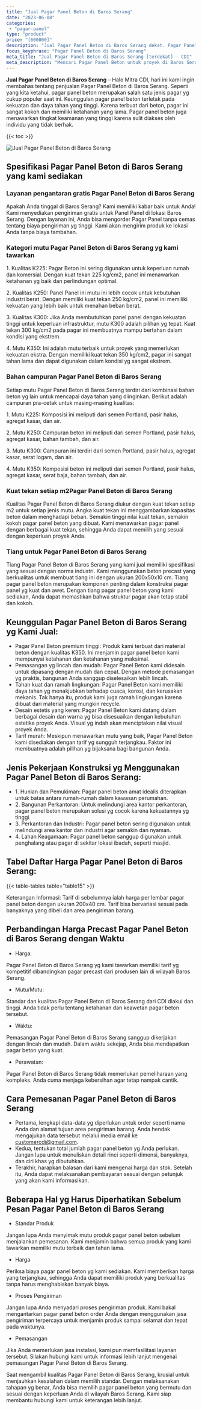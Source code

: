 ```yaml
---
title: "Jual Pagar Panel Beton di Baros Serang"
date: "2023-06-08"
categories:
 - "pagar-panel"
type: "product"
price: "[600000]"
description: "Jual Pagar Panel Beton di Baros Serang dekat. Pagar Panel Beton ini biasanya dipakai dalam project pembangunan sebagai pembatas area yang kuat dan berkualitas. Kontak kami untuk mendapatkan informasi lebih lanjut."
focus_keyphrase: "Pagar Panel Beton di Baros Serang"
meta_title: "Jual Pagar Panel Beton di Baros Serang [terdekat] - CDI"
meta_description: "Mencari Pagar Panel Beton untuk proyek di Baros Serang? Kami menyediakan Pagar Panel Beton berkualitas untuk pagar lahan. Dapatkan penawaran terbaik sekarang."
---
```


**Jual Pagar Panel Beton di Baros Serang** – Halo Mitra CDI, hari ini kami ingin membahas tentang penjualan Pagar Panel Beton di Baros Serang. Seperti yang kita ketahui, pagar panel beton merupakan salah satu jenis pagar yg cukup populer saat ini. Keunggulan pagar panel beton terletak pada kekuatan dan daya tahan yang tinggi. Karena terbuat dari beton, pagar ini sangat kokoh dan memiliki ketahanan yang lama. Pagar panel beton juga menawarkan tingkat keamanan yang tinggi karena sulit diakses oleh individu yang tidak berhak.

{{< toc >}}

![Jual Pagar Panel Beton di Baros Serang](/images/pagar-panel/pagar-panel-18.jpg)

## Spesifikasi Pagar Panel Beton di Baros Serang yang kami sediakan

### Layanan pengantaran gratis Pagar Panel Beton di Baros Serang

Apakah Anda tinggal di Baros Serang? Kami memiliki kabar baik untuk Anda! Kami menyediakan pengiriman gratis untuk Panel Panel di lokasi Baros Serang. Dengan layanan ini, Anda bisa mengorder Pagar Panel tanpa cemas tentang biaya pengiriman yg tinggi. Kami akan mengirim produk ke lokasi Anda tanpa biaya tambahan.

### Kategori mutu Pagar Panel Beton di Baros Serang yg kami tawarkan

1\. Kualitas K225: Pagar Beton ini sering digunakan untuk keperluan rumah dan komersial. Dengan kuat tekan 225 kg/cm2, panel ini menawarkan ketahanan yg baik dan perlindungan optimal.  

2\. Kualitas K250: Panel Panel ini mutu ini lebih cocok untuk kebutuhan industri berat. Dengan memiliki kuat tekan 250 kg/cm2, panel ini memiliki kekuatan yang lebih baik untuk menahan beban berat.  

3\. Kualitas K300: Jika Anda membutuhkan panel panel dengan kekuatan tinggi untuk keperluan infrastruktur, mutu K300 adalah pilihan yg tepat. Kuat tekan 300 kg/cm2 pada pagar ini membuatnya mampu bertahan dalam kondisi yang ekstrem.  

4\. Mutu K350: Ini adalah mutu terbaik untuk proyek yang memerlukan kekuatan ekstra. Dengan memiliki kuat tekan 350 kg/cm2, pagar ini sangat tahan lama dan dapat digunakan dalam kondisi yg sangat ekstrem.

### Bahan campuran Pagar Panel Beton di Baros Serang

Setiap mutu Pagar Panel Beton di Baros Serang terdiri dari kombinasi bahan beton yg lain untuk mencapai daya tahan yang diinginkan. Berikut adalah campuran pra-cetak untuk masing-masing kualitas:

1\. Mutu K225: Komposisi ini meliputi dari semen Portland, pasir halus, agregat kasar, dan air.

2\. Mutu K250: Campuran beton ini meliputi dari semen Portland, pasir halus, agregat kasar, bahan tambah, dan air.

3\. Mutu K300: Campuran ini terdiri dari semen Portland, pasir halus, agregat kasar, serat logam, dan air.

4\. Mutu K350: Komposisi beton ini meliputi dari semen Portland, pasir halus, agregat kasar, serat baja, bahan tambah, dan air.

### Kuat tekan setiap m2Pagar Panel Beton di Baros Serang

Kualitas Pagar Panel Beton di Baros Serang diukur dengan kuat tekan setiap m2 untuk setiap jenis mutu. Angka kuat tekan ini menggambarkan kapasitas beton dalam menghadapi beban. Semakin tinggi nilai kuat tekan, semakin kokoh pagar panel beton yang dibuat. Kami menawarkan pagar panel dengan berbagai kuat tekan, sehingga Anda dapat memilih yang sesuai dengan keperluan proyek Anda.

### Tiang untuk Pagar Panel Beton di Baros Serang

Tiang Pagar Panel Beton di Baros Serang yang kami jual memiliki spesifikasi yang sesuai dengan norma industri. Kami menggunakan beton precast yang berkualitas untuk membuat tiang ini dengan ukuran 200x50x10 cm. Tiang pagar panel beton merupakan komponen penting dalam konstruksi pagar panel yg kuat dan awet. Dengan tiang pagar panel beton yang kami sediakan, Anda dapat memastikan bahwa struktur pagar akan tetap stabil dan kokoh.

## Keunggulan Pagar Panel Beton di Baros Serang yg Kami Jual:

*   Pagar Panel Beton premium tinggi: Produk kami terbuat dari material beton dengan kualitas K350. Ini menjamin pagar panel beton kami mempunyai ketahanan dan ketahanan yang maksimal.
*   Pemasangan yg lincah dan mudah: Pagar Panel Beton kami didesain untuk dipasang dengan mudah dan cepat. Dengan metode pemasangan yg praktis, bangunan Anda sanggup diselesaikan lebih lincah.
*   Tahan kuat dan ramah lingkungan: Pagar Panel Beton kami memiliki daya tahan yg menakjubkan terhadap cuaca, korosi, dan kerusakan mekanis. Tak hanya itu, produk kami juga ramah lingkungan karena dibuat dari material yang mungkin recycle.
*   Desain estetis yang keren: Pagar Panel Beton kami datang dalam berbagai desain dan warna yg bisa disesuaikan dengan kebutuhan estetika proyek Anda. Visual yg indah akan menciptakan nilai visual proyek Anda.
*   Tarif murah: Meskipun menawarkan mutu yang baik, Pagar Panel Beton kami disediakan dengan tarif yg sungguh terjangkau. Faktor ini membuatnya adalah pilihan yg bijaksana bagi bangunan Anda.

## Jenis Pekerjaan Konstruksi yg Menggunakan Pagar Panel Beton di Baros Serang:

*   1\. Hunian dan Pemukiman: Pagar panel beton amat idealis diterapkan untuk batas antara rumah-rumah dalam kawasan perumahan.
*   2\. Bangunan Perkantoran: Untuk melindungi area kantor perkantoran, pagar panel beton merupakan solusi yg cocok karena kekuatannya yg tinggi.
*   3\. Perkantoran dan Industri: Pagar panel beton sering digunakan untuk melindungi area kantor dan industri agar semakin dan nyaman.
*   4\. Lahan Keagamaan: Pagar panel beton sanggup digunakan untuk penghalang atau pagar di sekitar lokasi ibadah, seperti masjid.

## Tabel Daftar Harga Pagar Panel Beton di Baros Serang:

{{< table-tables table="table15" >}}

Keterangan Informasi: Tarif di sebelumnya ialah harga per lembar pagar panel beton dengan ukuran 200x40 cm. Tarif bisa bervariasi sesuai pada banyaknya yang dibeli dan area pengiriman barang.

## Perbandingan Harga Precast Pagar Panel Beton di Baros Serang dengan Waktu

*   Harga:

Pagar Panel Beton di Baros Serang yg kami tawarkan memiliki tarif yg kompetitif dibandingkan pagar precast dari produsen lain di wilayah Baros Serang.
*   Mutu/Mutu:

Standar dan kualitas Pagar Panel Beton di Baros Serang dari CDI diakui dan tinggi. Anda tidak perlu tentang ketahanan dan keawetan pagar beton tersebut.
*   Waktu:

Pemasangan Pagar Panel Beton di Baros Serang sanggup dikerjakan dengan lincah dan mudah. Dalam waktu sekejap, Anda bisa mendapatkan pagar beton yang kuat.
*   Perawatan:

Pagar Panel Beton di Baros Serang tidak memerlukan pemeliharaan yang kompleks. Anda cuma menjaga kebersihan agar tetap nampak cantik.

## Cara Pemesanan Pagar Panel Beton di Baros Serang

*   Pertama, lengkapi data-data yg diperlukan untuk order seperti nama Anda dan alamat tujuan area pengiriman barang. Anda hendak mengajukan data tersebut melalui media email ke customercdi@gmail.com.
*   Kedua, tentukan total jumlah pagar panel beton yg Anda perlukan. Jangan lupa untuk menuliskan detail rinci seperti dimensi, banyaknya, dan ciri khas yg dibutuhkan.
*   Terakhir, harapkan balasan dari kami mengenai harga dan stok. Setelah itu, Anda dapat melaksanakan pembayaran sesuai dengan petunjuk yang akan kami informasikan.

## Beberapa Hal yg Harus Diperhatikan Sebelum Pesan Pagar Panel Beton di Baros Serang

*   Standar Produk

Jangan lupa Anda menyimak mutu produk pagar panel beton sebelum menjalankan pemesanan. Kami menjamin bahwa semua produk yang kami tawarkan memiliki mutu terbaik dan tahan lama.
*   Harga

Periksa biaya pagar panel beton yg kami sediakan. Kami memberikan harga yang terjangkau, sehingga Anda dapat memiliki produk yang berkualitas tanpa harus menghabiskan banyak biaya.
*   Proses Pengiriman

Jangan lupa Anda menyadari proses pengiriman produk. Kami bakal mengantarkan pagar panel beton order Anda dengan menggunakan jasa pengiriman terpercaya untuk menjamin produk sampai selamat dan tepat pada waktunya.
*   Pemasangan

Jika Anda memerlukan jasa instalasi, kami pun memfasilitasi layanan tersebut. Silakan hubungi kami untuk informasi lebih lanjut mengenai pemasangan Pagar Panel Beton di Baros Serang.

Saat mengambil kualitas Pagar Panel Beton di Baros Serang, krusial untuk menjauhkan kesalahan dalam memilih standar. Dengan melaksanakan tahapan yg benar, Anda bisa memilih pagar panel beton yang bermutu dan sesuai dengan keperluan Anda di wilayah Baros Serang. Kami siap membantu hubungi kami untuk keterangan lebih lanjut.